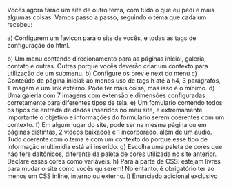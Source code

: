 Vocês agora farão um site de outro tema, com tudo o que eu pedi e mais algumas coisas. Vamos passo a passo, seguindo o tema que cada um recebeu:

a) Configurem um favicon para o site de vocês, e todas as tags de configuração do html.

b) Um menu contendo direcionamento para as páginas inicial, galeria, contato e outras. Outras porque vocês deverão criar um contexto para utilização de um submenu.
b) Configure os prev e next do menu
c) Conteúdo da página inicial: ao menos uso de tags h até a h4, 3 parágrafos, 1 imagem e um link externo. Pode ter mais coisa, mas isso é o mínimo.
d) Uma galeria com 7 imagens com extensão e dimensões configuradas corretamente para diferentes tipos de tela.
e) Um fomulario contendo todos os tipos de entrada de dados inseridos no meu site, e extremamente importante o objetivo e informações do formulário serem coerentes com um contexto.
f) Em algum lugar do site, pode ser na mesma página ou em páginas distintas, 2 videos baixados e 1 incorporado, além de um audio. Tudo coerente com o tema e com um contexto do porque esse tipo de informação multimidia está ali inserido.
g) Escolha uma paleta de cores que não fere daltônicos, diferente da paleta de cores utilizada no site anterior. Declare essas cores como variáveis.
h) Para a parte de CSS: estejam livres para mudar o site como vocês quiserem! No entanto, é obrigatório ter ao menos um CSS inline, interno ou externo.
i) Enunciado adicional exclusivo
